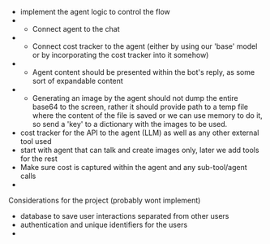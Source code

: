 - implement the agent logic to control the flow
- - Connect agent to the chat
- - Connect cost tracker to the agent (either by using our 'base' model or by incorporating the cost tracker into it somehow)
- - Agent content should be presented within the bot's reply, as some sort of expandable content
- - Generating an image by the agent should not dump the entire base64 to the screen, rather it should provide path to a temp file where the content of the file is saved or we can use memory to do it, so send a 'key' to a dictionary with the images to be used.
- cost tracker for the API to the agent (LLM) as well as any other external tool used
- start with agent that can talk and create images only, later we add tools for the rest
- Make sure cost is captured within the agent and any sub-tool/agent calls
- 



Considerations for the project (probably wont implement)
- database to save user interactions separated from other users
- authentication and unique identifiers for the users
- 
